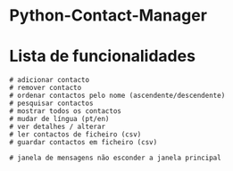 # Python-Contact-Manager
# Lista de funcionalidades
    # adicionar contacto
    # remover contacto
    # ordenar contactos pelo nome (ascendente/descendente)
    # pesquisar contactos
    # mostrar todos os contactos
    # mudar de língua (pt/en)
    # ver detalhes / alterar
    # ler contactos de ficheiro (csv)
    # guardar contactos em ficheiro (csv)

    # janela de mensagens não esconder a janela principal